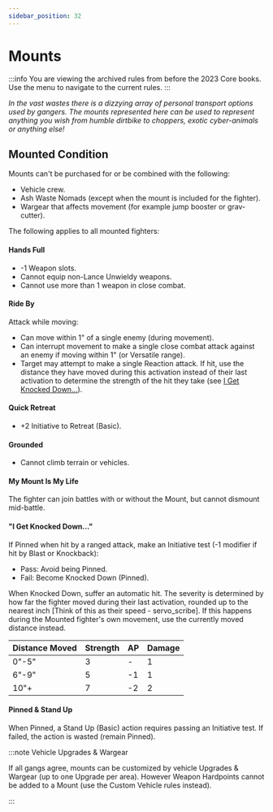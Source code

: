 ```yaml
---
sidebar_position: 32
---
```


# Mounts

:::info
You are viewing the archived rules from before the 2023 Core books. Use the menu to navigate to the current rules.
:::

_In the vast wastes there is a dizzying array of personal transport options used by gangers. The mounts represented here can be used to represent anything you wish from humble dirtbike to choppers, exotic cyber-animals or anything else!_

## Mounted Condition

Mounts can't be purchased for or be combined with the following:

- Vehicle crew.
- Ash Waste Nomads (except when the mount is included for the fighter).
- Wargear that affects movement (for example jump booster or grav-cutter).

The following applies to all mounted fighters:

#### Hands Full

- -1 Weapon slots.
- Cannot equip non-Lance Unwieldy weapons.
- Cannot use more than 1 weapon in close combat.

#### Ride By

Attack while moving:

- Can move within 1" of a single enemy (during movement).
- Can interrupt movement to make a single close combat attack against an enemy if moving within 1" (or Versatile range).
- Target may attempt to make a single Reaction attack. If hit, use the distance they have moved during this activation instead of their last activation to determine the strength of the hit they take (see [I Get Knocked Down…](#i-get-knocked-down)).

#### Quick Retreat

- +2 Initiative to Retreat (Basic).

#### Grounded

- Cannot climb terrain or vehicles.

#### My Mount Is My Life

The fighter can join battles with or without the Mount, but cannot dismount mid-battle.

#### "I Get Knocked Down…"

If Pinned when hit by a ranged attack, make an Initiative test (-1 modifier if hit by Blast or Knockback):

- Pass: Avoid being Pinned.
- Fail: Become Knocked Down (Pinned).

When Knocked Down, suffer an automatic hit. The severity is determined by how far the fighter moved during their last activation, rounded up to the nearest inch \[Think of this as their speed - servo_scribe\]. If this happens during the Mounted fighter's own movement, use the currently moved distance instead.

| Distance Moved | Strength | AP  | Damage |
| -------------- | -------- | --- | ------ |
| 0"-5"          | 3        | -   | 1      |
| 6"-9"          | 5        | -1  | 1      |
| 10"+           | 7        | -2  | 2      |

#### Pinned & Stand Up

When Pinned, a Stand Up (Basic) action requires passing an Initiative test. If failed, the action is wasted (remain Pinned).

:::note Vehicle Upgrades & Wargear

If all gangs agree, mounts can be customized by vehicle Upgrades & Wargear (up to one Upgrade per area). However Weapon Hardpoints cannot be added to a Mount (use the Custom Vehicle rules instead).

:::

